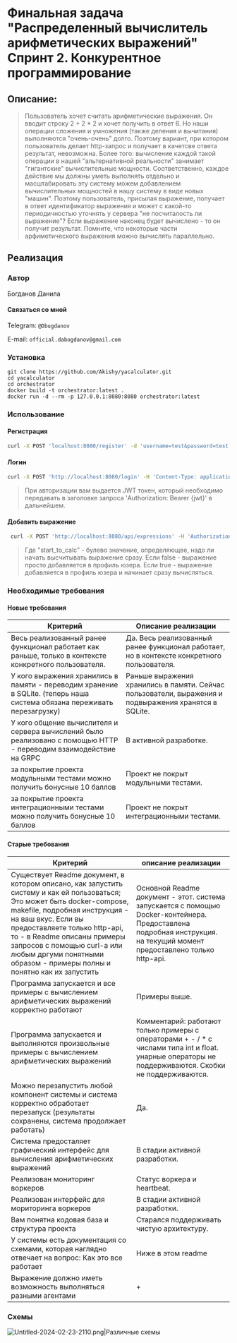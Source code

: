 # Финальная задача "Распределенный вычислитель арифметических выражений" Спринт 2. Конкурентное программирование

## Описание:

> Пользователь хочет считать арифметические выражения. Он вводит строку 2 + 2 * 2 и хочет получить в ответ 6. Но наши
> операции сложения и умножения (также деления и вычитания) выполняются "очень-очень" долго. Поэтому вариант, при
> котором
> пользователь делает http-запрос и получает в качетсве ответа результат, невозможна. Более того: вычисление каждой
> такой
> операции в нашей "альтернативной реальности" занимает "гигантские" вычислительные мощности. Соответственно, каждое
> действие мы должны уметь выполнять отдельно и масштабировать эту систему можем добавлением вычислительных мощностей в
> нашу систему в виде новых "машин". Поэтому пользователь, присылая выражение, получает в ответ идентификатор выражения
> и
> может с какой-то периодичностью уточнять у сервера "не посчиталость ли выражение"? Если выражение наконец будет
> вычислено - то он получит результат. Помните, что некоторые части арфиметического выражения можно вычислять
> параллельно.

## Реализация

### Автор

Богданов Данила

#### Связаться со мной

Telegram: `@Dbugdanov`

E-mail: `official.dabogdanov@gmail.com`

### Установка

`git clone https://github.com/Akishy/yacalculator.git`  
`cd yacalculator`  
`cd orchestrator`  
`docker build -t orchestrator:latest . `  
`docker run -d --rm -p 127.0.0.1:8080:8080 orchestrator:latest`

### Использование

#### Регистрация

```bash
curl -X POST 'localhost:8080/register' -d 'username=test&password=test' -H 'Content-Type: application/x-www-form-urlencoded' -H 'accept: application/json' -vvvv
```

#### Логин

```bash
curl -X POST 'http://localhost:8080/login' -H 'Content-Type: application/x-www-form-urlencoded' -d 'username=test&password=test' -vvvv
```

> При авторизации вам выдается JWT токен, который необходимо передавать в заголовке запроса 'Authorization: Bearer
> {jwt}' в дальнейшем.

#### Добавить выражение

```bash
 curl -X POST 'http://localhost:8080/api/expressions' -H 'Authorization: Bearer {jwt}' -H 'Content-Type: application/json' -d '{"expression":"2+2","time_to_calc":3000,"start_to_calc":false}' -vvvv
```

> Где "start_to_calc" - булево значение, определяющее, надо ли начать высчитывать выражение сразу. Если false -
> выражение просто добавляется в профиль юзера. Если true - выражение добавляется в профиль юзера и начинает сразу
> вычисляться.

### Необходимые требования

#### Новые требования

| Критерий                                                                                                                 | Описание реализации                                                                                   |
|--------------------------------------------------------------------------------------------------------------------------|-------------------------------------------------------------------------------------------------------|
| Весь реализованный ранее функционал работает как раньше, только в контексте конкретного пользователя.                    | Да. Весь реализованный ранее функционал работает, но в контексте конкретного пользователя.            |
| У кого выражения хранились в памяти - переводим хранение в SQLite. (теперь наша система обязана переживать перезагрузку) | Раньше выражения хранились в памяти. Сейчас пользователи, выражения и подвыражения хранятся в SQLite. |
| У кого общение вычислителя и сервера вычислений было реализовано с помощью HTTP - переводим взаимодействие на GRPC       | В активной разработке.                                                                                |
| за покрытие проекта модульными тестами можно получить бонусные 10 баллов                                                 | Проект не покрыт модульными тестами.                                                                  |
| за покрытие проекта интеграционными тестами можно получить бонусные 10 баллов                                            | Проект не покрыт интеграционными тестами.                                                             |

#### Старые требования

| Критерий                                                                                                                                                                                                                                                                                                                                               | описание реализации                                                                                                                                                    |
|--------------------------------------------------------------------------------------------------------------------------------------------------------------------------------------------------------------------------------------------------------------------------------------------------------------------------------------------------------|------------------------------------------------------------------------------------------------------------------------------------------------------------------------|
| Существует Readme документ, в котором описано, как запустить систему и как ей пользоваться; Это может быть docker-compose, makefile, подробная инструкция - на ваш вкус. Если вы предоставляете только http-api, то - в Readme описаны примеры запросов с помощью curl-a или любым дргуми понятными образом - примеры полны и понятно как их запустить | Основной Readme документ - этот. система запускается с помощью Docker-контейнера. Предоставлена подробная инструкция. на текущий момент предоставлено только http-api. |
| Программа запускается и все примеры с вычислением арифметических выражений корректно работают                                                                                                                                                                                                                                                          | Примеры выше.                                                                                                                                                          |
| Программа запускается и выполняются произвольные примеры с вычислением арифметических выражений                                                                                                                                                                                                                                                        | Комментарий: работают только примеры с операторами + - / * с числами типа int и float. унарные операторы не поддерживаются. Скобки не поддерживаются.                  |
| Можно перезапустить любой компонент системы и система корректно обработает перезапуск (результаты сохранены, система продолжает работать)                                                                                                                                                                                                              | Да.                                                                                                                                                                    |
| Система предосталяет графический интерфейс для вычисления арифметических выражений                                                                                                                                                                                                                                                                     | В стадии активной разработки.                                                                                                                                          |
| Реализован мониторинг воркеров                                                                                                                                                                                                                                                                                                                         | Статус воркера и heartbeat.                                                                                                                                            |
| Реализован интерфейс для мориторинга воркеров                                                                                                                                                                                                                                                                                                          | В стадии активной разработки.                                                                                                                                          |
| Вам понятна кодовая база и структура проекта                                                                                                                                                                                                                                                                                                           | Старался поддерживать чистую архитектуру.                                                                                                                              |
| У системы есть документация со схемами, которая наглядно отвечает на вопрос: Как это все работает                                                                                                                                                                                                                                                      | Ниже в этом readme                                                                                                                                                     |
| Выражение должно иметь возможность выполняться разными агентами                                                                                                                                                                                                                                                                                        | +                                                                                                                                                                      |

### Схемы

![Untitled-2024-02-23-2110.png|Различные схемы](docs%2FUntitled-2024-02-23-2110.png)